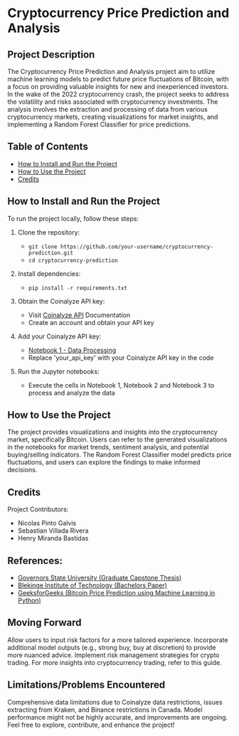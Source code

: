 # Cryptocurrency Price Prediction and Analysis

## Project Description
The Cryptocurrency Price Prediction and Analysis project aim to utilize machine learning models to predict future price fluctuations of Bitcoin, with a focus on providing valuable insights for new and inexperienced investors. In the wake of the 2022 cryptocurrency crash, the project seeks to address the volatility and risks associated with cryptocurrency investments. The analysis involves the extraction and processing of data from various cryptocurrency markets, creating visualizations for market insights, and implementing a Random Forest Classifier for price predictions.


## Table of Contents
- [How to Install and Run the Project](#how-to-install-and-run-the-project)
- [How to Use the Project](#how-to-use-the-project)
- [Credits](#credits)

## How to Install and Run the Project
To run the project locally, follow these steps:

1. Clone the repository:
   - `git clone https://github.com/your-username/cryptocurrency-prediction.git`
   - `cd cryptocurrency-prediction`

2. Install dependencies:
   - `pip install -r requirements.txt`

3. Obtain the Coinalyze API key:
   - Visit [Coinalyze API](https://coinalyze.net/) Documentation
   - Create an account and obtain your API key

4. Add your Coinalyze API key:
   - [Notebook 1 - Data Processing](./Cryptocurrency-analytics-using-Exchange-API-data/PART%201%20-%20data%20processing%20final.ipynb)
   - Replace 'your_api_key' with your Coinalyze API key in the code

5. Run the Jupyter notebooks:
   - Execute the cells in Notebook 1, Notebook 2 and Notebook 3 to process and analyze the data

## How to Use the Project
The project provides visualizations and insights into the cryptocurrency market, specifically Bitcoin. Users can refer to the generated visualizations in the notebooks for market trends, sentiment analysis, and potential buying/selling indicators. The Random Forest Classifier model predicts price fluctuations, and users can explore the findings to make informed decisions.

## Credits
Project Contributors:

- Nicolas Pinto Galvis
- Sebastian Villada Rivera
- Henry Miranda Bastidas
## References:

- [Governors State University (Graduate Capstone Thesis)](https://opus.govst.edu/theses/132/)
- [Blekinge Institute of Technology (Bachelors Paper)](https://www.researchgate.net/publication/224098514_Learning_Machine_Learning_A_Case_Study)
- [GeeksforGeeks (Bitcoin Price Prediction using Machine Learning in Python)](https://www.geeksforgeeks.org/bitcoin-price-prediction-using-machine-learning-in-python/)
## Moving Forward
Allow users to input risk factors for a more tailored experience.
Incorporate additional model outputs (e.g., strong buy, buy at discretion) to provide more nuanced advice.
Implement risk management strategies for crypto trading.
For more insights into cryptocurrency trading, refer to this guide.

## Limitations/Problems Encountered
Comprehensive data limitations due to Coinalyze data restrictions, issues extracting from Kraken, and Binance restrictions in Canada.
Model performance might not be highly accurate, and improvements are ongoing.
Feel free to explore, contribute, and enhance the project!
